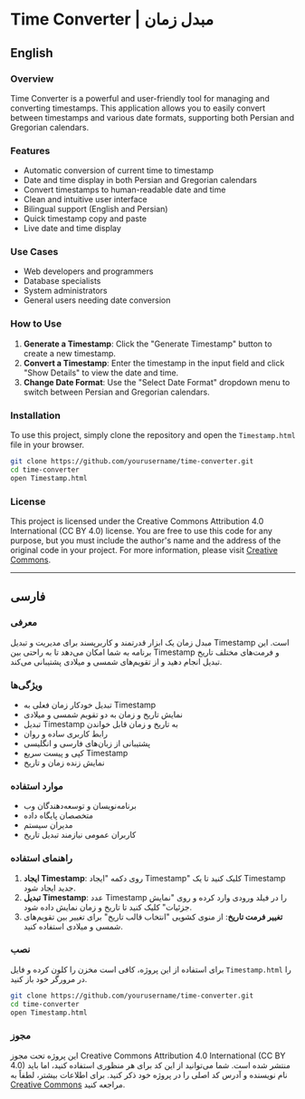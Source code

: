 
# Time Converter | مبدل زمان

## English

### Overview
Time Converter is a powerful and user-friendly tool for managing and converting timestamps. This application allows you to easily convert between timestamps and various date formats, supporting both Persian and Gregorian calendars.

### Features
- Automatic conversion of current time to timestamp
- Date and time display in both Persian and Gregorian calendars
- Convert timestamps to human-readable date and time
- Clean and intuitive user interface
- Bilingual support (English and Persian)
- Quick timestamp copy and paste
- Live date and time display

### Use Cases
- Web developers and programmers
- Database specialists
- System administrators
- General users needing date conversion

### How to Use
1. **Generate a Timestamp**: Click the "Generate Timestamp" button to create a new timestamp.
2. **Convert a Timestamp**: Enter the timestamp in the input field and click "Show Details" to view the date and time.
3. **Change Date Format**: Use the "Select Date Format" dropdown menu to switch between Persian and Gregorian calendars.

### Installation
To use this project, simply clone the repository and open the `Timestamp.html` file in your browser.

```sh
git clone https://github.com/yourusername/time-converter.git
cd time-converter
open Timestamp.html
```

### License
This project is licensed under the Creative Commons Attribution 4.0 International (CC BY 4.0) license. You are free to use this code for any purpose, but you must include the author's name and the address of the original code in your project. For more information, please visit [Creative Commons](https://creativecommons.org/licenses/by/4.0/).

---

## فارسی

### معرفی
مبدل زمان یک ابزار قدرتمند و کاربرپسند برای مدیریت و تبدیل Timestamp است. این برنامه به شما امکان می‌دهد تا به راحتی بین Timestamp و فرمت‌های مختلف تاریخ تبدیل انجام دهید و از تقویم‌های شمسی و میلادی پشتیبانی می‌کند.

### ویژگی‌ها
- تبدیل خودکار زمان فعلی به Timestamp
- نمایش تاریخ و زمان به دو تقویم شمسی و میلادی
- تبدیل Timestamp به تاریخ و زمان قابل خواندن
- رابط کاربری ساده و روان
- پشتیبانی از زبان‌های فارسی و انگلیسی
- کپی و پیست سریع Timestamp
- نمایش زنده زمان و تاریخ

### موارد استفاده
- برنامه‌نویسان و توسعه‌دهندگان وب
- متخصصان پایگاه داده
- مدیران سیستم
- کاربران عمومی نیازمند تبدیل تاریخ

### راهنمای استفاده
1. **ایجاد Timestamp**: روی دکمه "ایجاد Timestamp" کلیک کنید تا یک Timestamp جدید ایجاد شود.
2. **تبدیل Timestamp**: عدد Timestamp را در فیلد ورودی وارد کرده و روی "نمایش جزئیات" کلیک کنید تا تاریخ و زمان نمایش داده شود.
3. **تغییر فرمت تاریخ**: از منوی کشویی "انتخاب قالب تاریخ" برای تغییر بین تقویم‌های شمسی و میلادی استفاده کنید.

### نصب
برای استفاده از این پروژه، کافی است مخزن را کلون کرده و فایل `Timestamp.html` را در مرورگر خود باز کنید.

```sh
git clone https://github.com/yourusername/time-converter.git
cd time-converter
open Timestamp.html
```

### مجوز
این پروژه تحت مجوز Creative Commons Attribution 4.0 International (CC BY 4.0) منتشر شده است. شما می‌توانید از این کد برای هر منظوری استفاده کنید، اما باید نام نویسنده و آدرس کد اصلی را در پروژه خود ذکر کنید. برای اطلاعات بیشتر، لطفاً به [Creative Commons](https://creativecommons.org/licenses/by/4.0/) مراجعه کنید.
